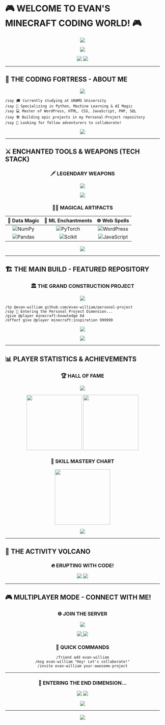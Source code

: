 # 🎮 WELCOME TO EVAN'S MINECRAFT CODING WORLD! 🎮

<!-- EPIC 3D WELCOME AIRPLANE -->
<div align="center">
  <img src="https://readme-typing-svg.herokuapp.com?font=Minecraft&size=50&pause=500&color=00FF41&center=true&vCenter=true&multiline=true&width=1000&height=200&lines=✈️+INCOMING+TRANSMISSION+✈️;🚁+WELCOME+TO+THE+SERVER+🚁;🎮+EVAN'S+CODING+DIMENSION+🎮;⚡+LOADING+AWESOME+CONTENT...+⚡" />
</div>

<!-- ANIMATED MINECRAFT BANNER -->
<p align="center">
  <img src="https://capsule-render.vercel.app/api?type=venom&color=0:2E8B57,25:32CD32,50:00FF41,75:7FFF00,100:ADFF2F&height=300&section=header&text=🧱%20EVAN%20WILLIAM%20🧱&fontSize=40&fontColor=ffffff&animation=twinkling&fontAlignY=35&desc=⛏️%20Master%20Builder%20%26%20Code%20Crafter%20⛏️&descSize=20&descAlignY=55"/>
</p>

<!-- WALKING STEVE ANIMATION -->
<div align="center">
  <img src="https://readme-typing-svg.herokuapp.com?font=Fira+Code&size=20&pause=100&color=8B4513&center=true&vCenter=true&width=800&lines=🏃‍♂️💨+Steve+is+walking+through+your+profile...+💨🏃‍♂️;⛏️+Mining+for+awesome+code...+⛏️;🎯+Building+epic+projects...+🎯;🚀+Crafting+the+future...+🚀;🔥+Ready+for+adventure%3F+🔥" />
  
  <!-- MINECRAFT PROGRESS BAR -->
  <img src="https://capsule-render.vercel.app/api?type=rect&color=gradient&customColorList=12&height=30&section=header&text=🟫🟫🟫🟫🟫🟫🟫🟫🟫🟫&fontSize=20&fontColor=654321&animation=fadeIn"/>
</div>

---

## 🏰 THE CODING FORTRESS - ABOUT ME

<div align="center">
  <img src="https://readme-typing-svg.herokuapp.com?font=Minecraft&size=25&pause=1000&color=FFD700&center=true&vCenter=true&width=700&lines=🏰+Welcome+to+Evan's+Fortress!+🏰;🎓+Informatics+Engineering+Student;⚡+Python+%26+ML+Enchanter;🌐+Web+Development+Wizard;🔧+Always+Crafting+New+Adventures!" />
</div>

```mcfunction
/say 🎓 Currently studying at UKWMS University
/say 🔭 Specializing in Python, Machine Learning & AI Magic
/say 💻 Master of WordPress, HTML, CSS, JavaScript, PHP, SQL
/say 🛠️ Building epic projects in my Personal-Project repository
/say 🤝 Looking for fellow adventurers to collaborate!
```

<p align="center">
  <img src="https://capsule-render.vercel.app/api?type=rounded&color=0:228B22,50:32CD32,100:7FFF00&height=80&section=header&text=⚡%20READY%20FOR%20ADVENTURE%3F%20⚡&fontSize=20&fontColor=ffffff&animation=blinking"/>
</p>

---

## ⚔️ ENCHANTED TOOLS & WEAPONS (TECH STACK)

<div align="center">
  
### 🗡️ **LEGENDARY WEAPONS**
<img src="https://readme-typing-svg.herokuapp.com?font=Minecraft&size=20&pause=800&color=FF6B35&center=true&vCenter=true&width=600&lines=⚔️+Wielding+the+power+of+code...+⚔️;🛡️+Defended+by+best+practices+🛡️;🏹+Shooting+bugs+with+precision+🏹"/>

</div>

<p align="center">
  <!-- EPIC TOOL SHOWCASE -->
  <img src="https://skillicons.dev/icons?i=python,pytorch,wordpress,html,css,js,php,mysql,cpp&theme=dark" />
</p>

<div align="center">
  
### 🧙‍♂️ **MAGICAL ARTIFACTS**
  
| 🔮 **Data Magic** | 🧬 **ML Enchantments** | 🌐 **Web Spells** |
|:---:|:---:|:---:|
| ![NumPy](https://img.shields.io/badge/NumPy-013243?style=for-the-badge&logo=numpy&logoColor=white) | ![PyTorch](https://img.shields.io/badge/PyTorch-EE4C2C?style=for-the-badge&logo=pytorch&logoColor=white) | ![WordPress](https://img.shields.io/badge/WordPress-21759B?style=for-the-badge&logo=wordpress&logoColor=white) |
| ![Pandas](https://img.shields.io/badge/Pandas-150458?style=for-the-badge&logo=pandas&logoColor=white) | ![Scikit](https://img.shields.io/badge/Scikit_Learn-F7931E?style=for-the-badge&logo=scikit-learn&logoColor=white) | ![JavaScript](https://img.shields.io/badge/JavaScript-F7DF1E?style=for-the-badge&logo=javascript&logoColor=black) |

</div>

<p align="center">
  <img src="https://capsule-render.vercel.app/api?type=waving&color=0:FF6B35,50:F7931E,100:FFD700&height=100&section=header&text=🎯%20LEGENDARY%20COMBO%20UNLOCKED!%20🎯&fontSize=18&fontColor=ffffff&animation=scaleIn"/>
</p>

---

## 🏗️ THE MAIN BUILD - FEATURED REPOSITORY

<div align="center">
  
### 🏛️ **THE GRAND CONSTRUCTION PROJECT**

<img src="https://readme-typing-svg.herokuapp.com?font=Minecraft&size=30&pause=1200&color=00BFFF&center=true&vCenter=true&width=800&lines=🏗️+THE+PERSONAL+PROJECT+MEGABUILD+🏗️;🎯+Where+Dreams+Become+Code+🎯;⚡+Epic+Adventures+Await+Inside+⚡"/>

</div>

```mcfunction
/tp @evan-william github.com/evan-william/personal-project
/say 📂 Entering the Personal Project Dimension...
/give @player minecraft:knowledge 64
/effect give @player minecraft:inspiration 999999
```

<div align="center">
  <a href="https://github.com/evan-william/personal-project">
    <img src="https://github-readme-stats.vercel.app/api/pin/?username=evan-william&repo=personal-project&theme=minecraft&bg_color=0D1117&border_color=32CD32&border_radius=15&title_color=FFD700&text_color=FFFFFF&icon_color=00FF41" />
  </a>
</div>

<p align="center">
  <img src="https://capsule-render.vercel.app/api?type=cylinder&color=0:32CD32,100:00FF41&height=60&section=header&text=🎮%20CLICK%20TO%20ENTER%20THE%20ADVENTURE!%20🎮&fontSize=16&fontColor=000000&animation=fadeIn"/>
</p>

---

## 📊 PLAYER STATISTICS & ACHIEVEMENTS

<div align="center">
  
### 🏆 **HALL OF FAME**
<img src="https://readme-typing-svg.herokuapp.com?font=Minecraft&size=25&pause=1000&color=FFD700&center=true&vCenter=true&width=700&lines=🏆+BEHOLD+THE+CODING+CHAMPION!+🏆;⭐+Level+∞+Developer+⭐;🔥+Epic+Streak+Master+🔥"/>

</div>

<p align="center">
  <img src="https://github-readme-stats.vercel.app/api?username=evan-william&show_icons=true&theme=radical&bg_color=0D1117&border_color=32CD32&border_radius=15&title_color=FFD700&text_color=00FF41&icon_color=FF6B35&custom_title=⚔️%20EVAN'S%20LEGENDARY%20STATS%20⚔️" height="180"/>
  <img src="https://github-readme-streak-stats.herokuapp.com/?user=evan-william&theme=dark&background=0D1117&border=32CD32&ring=FFD700&fire=FF6B35&currStreakLabel=00FF41&sideLabels=FFFFFF&currStreakNum=FFD700&dates=CCCCCC&stroke=32CD32" height="180"/>
</p>

<div align="center">
  
### 🎯 **SKILL MASTERY CHART**
<img src="https://github-readme-stats.vercel.app/api/top-langs/?username=evan-william&layout=compact&theme=radical&bg_color=0D1117&border_color=32CD32&border_radius=15&title_color=FFD700&text_color=00FF41&custom_title=🧙‍♂️%20MAGICAL%20LANGUAGES%20MASTERED%20🧙‍♂️" height="180"/>

</div>

<p align="center">
  <img src="https://capsule-render.vercel.app/api?type=rect&color=gradient&customColorList=24&height=50&section=header&text=💎%20DIAMOND%20TIER%20ACHIEVED!%20💎&fontSize=20&fontColor=FFFFFF&animation=twinkling"/>
</p>

---

## 🌋 THE ACTIVITY VOLCANO

<div align="center">
  
### 🔥 **ERUPTING WITH CODE!**
<img src="https://readme-typing-svg.herokuapp.com?font=Minecraft&size=20&pause=900&color=FF4500&center=true&vCenter=true&width=600&lines=🌋+The+code+volcano+is+ACTIVE!+🌋;🔥+Lava+flows+of+creativity+🔥;⚡+Lightning+strikes+of+genius+⚡;💎+Rare+commits+being+mined+💎"/>

<img src="https://github-readme-activity-graph.vercel.app/graph?username=evan-william&theme=tokyo-night&bg_color=0D1117&color=00FF41&line=FFD700&point=FF6B35&area=true&hide_border=true&custom_title=🏰%20THE%20FORTRESS%20OF%20CODE%20CONTRIBUTIONS%20🏰&area_color=32CD32" />

</div>

---

## 🎮 MULTIPLAYER MODE - CONNECT WITH ME!

<div align="center">
  
### 🌐 **JOIN THE SERVER**
<img src="https://readme-typing-svg.herokuapp.com?font=Minecraft&size=25&pause=1000&color=00BFFF&center=true&vCenter=true&width=700&lines=🎮+SERVER+IS+ONLINE!+🎮;🤝+Looking+for+teammates!+🤝;💬+Send+a+friend+request!+💬;🚀+Let's+build+something+epic!+🚀"/>

</div>

<p align="center">
  <a href="https://www.linkedin.com/in/evanwilliam03/">
    <img src="https://img.shields.io/badge/🔗_LinkedIn_Portal-0077B5?style=for-the-badge&logo=linkedin&logoColor=white&labelColor=32CD32" />
  </a>
  <a href="mailto:evanwilliam303@gmail.com">
    <img src="https://img.shields.io/badge/📧_Direct_Message-D14836?style=for-the-badge&logo=gmail&logoColor=white&labelColor=FF6B35" />
  </a>
</p>

<div align="center">
  
### 🎯 **QUICK COMMANDS**
```mcfunction
/friend add evan-william
/msg evan-william "Hey! Let's collaborate!"
/invite evan-william your-awesome-project
```

</div>

---

<!-- EPIC FOOTER PORTAL -->
<div align="center">
  
### 🌌 **ENTERING THE END DIMENSION...**
<img src="https://readme-typing-svg.herokuapp.com?font=Minecraft&size=30&pause=1500&color=9D00FF&center=true&vCenter=true&width=800&lines=🌌+Thanks+for+visiting!+🌌;🎮+Hope+you+enjoyed+the+adventure!+🎮;⭐+Star+the+repo+if+you+had+fun!+⭐;🚀+See+you+in+the+next+dimension!+🚀"/>

<img src="https://capsule-render.vercel.app/api?type=venom&color=0:9D00FF,25:8A2BE2,50:6A0DAD,75:4B0082,100:2E0052&height=300&section=footer&text=🏰%20END%20OF%20ADVENTURE%20🏰&fontSize=35&fontColor=FFFFFF&animation=twinkling&fontAlignY=65&desc=⚡%20RESPAWNING%20IN%203...%202...%201...%20⚡&descSize=18&descAlignY=85"/>

</div>

<!-- FINAL WALKING STEVE -->
<p align="center">
  <img src="https://readme-typing-svg.herokuapp.com?font=Fira+Code&size=16&pause=100&color=32CD32&center=true&vCenter=true&width=600&lines=👾+Steve+has+left+the+chat...+👾;🎯+But+the+adventure+continues...+🎯;🚀+Until+next+time,+fellow+crafter!+🚀"/>
</p>

---

<div align="center">
  <img src="https://komarev.com/ghpvc/?username=evan-william&label=🎮%20PLAYERS%20VISITED&color=32CD32&style=for-the-badge" />
</div>
